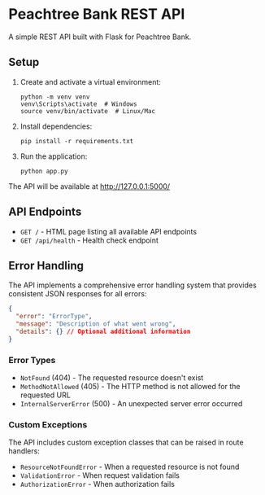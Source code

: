 # Peachtree Bank REST API

A simple REST API built with Flask for Peachtree Bank.

## Setup

1. Create and activate a virtual environment:

   ```
   python -m venv venv
   venv\Scripts\activate  # Windows
   source venv/bin/activate  # Linux/Mac
   ```

2. Install dependencies:

   ```
   pip install -r requirements.txt
   ```

3. Run the application:
   ```
   python app.py
   ```

The API will be available at http://127.0.0.1:5000/

## API Endpoints

- `GET /` - HTML page listing all available API endpoints
- `GET /api/health` - Health check endpoint

## Error Handling

The API implements a comprehensive error handling system that provides consistent JSON responses for all errors:

```json
{
  "error": "ErrorType",
  "message": "Description of what went wrong",
  "details": {} // Optional additional information
}
```

### Error Types

- `NotFound` (404) - The requested resource doesn't exist
- `MethodNotAllowed` (405) - The HTTP method is not allowed for the requested URL
- `InternalServerError` (500) - An unexpected server error occurred

### Custom Exceptions

The API includes custom exception classes that can be raised in route handlers:

- `ResourceNotFoundError` - When a requested resource is not found
- `ValidationError` - When request validation fails
- `AuthorizationError` - When authorization fails
